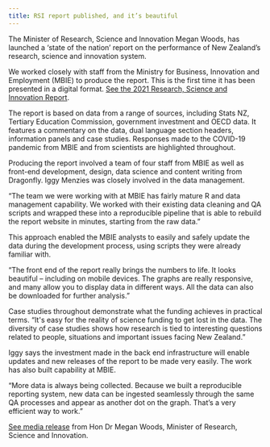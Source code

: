 ```yaml
---
title: RSI report published, and it’s beautiful
---
```

The Minister of Research, Science and Innovation Megan Woods, has launched a ‘state of the nation’ report on the performance of New Zealand’s research, science and innovation system.

<!--more-->

We worked closely with staff from the Ministry for Business, Innovation and Employment (MBIE) to produce the report. This is the first time it has been presented in a digital format. [See the 2021 Research, Science and Innovation Report](https://researchscienceinnovation.nz/).

The report is based on data from a range of sources, including Stats NZ, Tertiary Education Commission, government investment and OECD data. It features a commentary on the data, dual language section headers, information panels and case studies. Responses made to the COVID-19 pandemic from MBIE and from scientists are highlighted throughout.

Producing the report involved a team of four staff from MBIE as well as front-end development, design, data science and content writing from Dragonfly. Iggy Menzies was closely involved in the data management.

“The team we were working with at MBIE has fairly mature R and data management capability. We worked with their existing data cleaning and QA scripts and wrapped these into a reproducible pipeline that is able to rebuild the report website in minutes, starting from the raw data.”

This approach enabled the MBIE analysts to easily and safely update the data during the development process, using scripts they were already familiar with.

“The front end of the report really brings the numbers to life. It looks beautiful – including on mobile devices. The graphs are really responsive, and many allow you to display data in different ways. All the data can also be downloaded for further analysis.”

Case studies throughout demonstrate what the funding achieves in practical terms. “It's easy for the reality of science funding to get lost in the data. The diversity of case studies shows how research is tied to interesting questions related to people, situations and important issues facing New Zealand.”

Iggy says the investment made in the back end infrastructure will enable updates and new releases of the report to be made very easily. The work has also built capability at MBIE.

“More data is always being collected. Because we built a reproducible reporting system, new data can be ingested seamlessly through the same QA processes and appear as another dot on the graph. That’s a very efficient way to work.”

[See media release](https://www.beehive.govt.nz/release/rsi-%E2%80%98state-nation%E2%80%99-report-published) from Hon Dr Megan Woods, Minister of Research, Science and Innovation.
